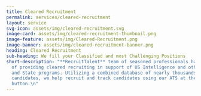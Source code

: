 ```yaml
---
title: Cleared Recruitment
permalink: services/cleared-recruitment
layout: service
svg-icon: assets/img/cleared-recruitment.svg
image-card: assets/img/cleared-recruitment-thumbnail.png
image-feature: assets/img/Cleared-Recruitment.png
image-banner: assets/img/cleared-recruitment-banner.png
heading: Cleared Recruitment
sub-heading: We fill your Classified and most Challenging Positions
short-description: "**RecruitTalent** team of seasoned professionals has the capability
  of providing cleared recruiting in support of US Intelligence and other Federal
  and State programs. Utilizing a combined database of nearly thousands of cleared
  candidates, we help recruit and track candidates using our ATS at the push of a
  button.\n"
---
```


